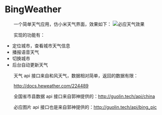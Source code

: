# BingWeather
&emsp;&emsp;一个简单天气应用，仿小米天气界面，效果如下：
![必应天气效果](http://upload-images.jianshu.io/upload_images/2509931-cd791754fe76ce4f.gif?imageMogr2/auto-orient/strip)


&emsp;&emsp;实现的功能有：
* 定位城市，查看城市天气信息
* 播报语音天气
* 切换城市
* 后台自动更新天气

&emsp;&emsp;天气 api 接口来自和风天气，数据相对简单，返回的数据有限：

&emsp;&emsp;http://docs.heweather.com/224489

&emsp;&emsp;全国省市县数据 api 接口来自郭神提供的：http://guolin.tech/api/china

&emsp;&emsp;必应图片 api 接口也是来自郭神提供的：http://guolin.tech/api/bing_pic

